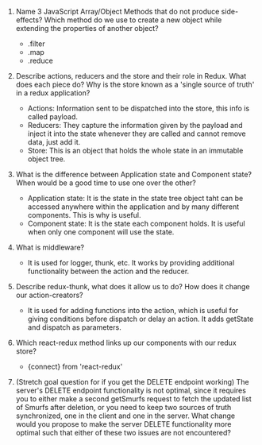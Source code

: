 1. Name 3 JavaScript Array/Object Methods that do not produce side-effects? Which method do we use to create a new object while extending the properties of another object?
    - .filter
    - .map
    - .reduce

2. Describe actions, reducers and the store and their role in Redux. What does each piece do? Why is the store known as a 'single source of truth' in a redux application?
    - Actions: Information sent to be dispatched into the store, this info is called payload.
    - Reducers: They capture the information given by the payload and inject it into the state whenever they are called and cannot remove data, just add it.
    - Store: This is an object that holds the whole state in an immutable object tree.

3. What is the difference between Application state and Component state? When would be a good time to use one over the other?
    - Application state: It is the state in the state tree object taht can be accessed anywhere within the application and by many different components. This is why is useful.
    - Component state: It is the state each component holds. It is useful when only one component will use the state.

4. What is middleware?
    - It is used for logger, thunk, etc. It works by providing additional functionality between the action and the reducer.

5. Describe redux-thunk, what does it allow us to do? How does it change our action-creators?
    - It is used for adding functions into the action, which is useful for giving conditions before dispatch or delay an action. It adds getState and dispatch as parameters.

6. Which react-redux method links up our components with our redux store?
    - {connect} from 'react-redux'

7. (Stretch goal question for if you get the DELETE endpoint working) The server's DELETE endpoint functionality is not optimal, since it requires you to either make a second getSmurfs request to fetch the updated list of Smurfs after deletion, or you need to keep two sources of truth synchronized, one in the client and one in the server. What change would you propose to make the server DELETE functionality more optimal such that either of these two issues are not encountered?